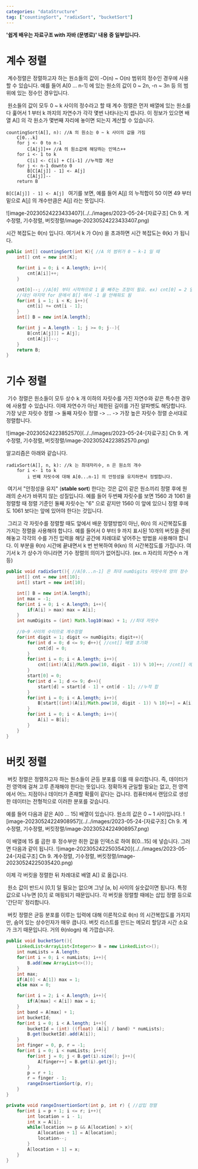 ```yaml
---
categories: "dataStructure"
tag: ["countingSort", "radixSort", "bucketSort"]
---
```


<div class="notice--danger">
    <b>'쉽게 배우는 자료구조 with 자바 (문병로)' 내용 중 일부입니다.</b>
</div>

# 계수 정렬

​	계수정렬은 정렬하고자 하는 원소들의 값이 -O(n) ~ O(n) 범위의 정수인 경우에 사용할 수 있습니다. 예를 들어 A[0 ... n-1] 에 있는 원소의 값이 0 ~ 2n, -n ~ 3n 등 의 범위에 있는 정수인 경우입니다. 

​	원소들의 값이 모두 0 ~ k 사이의 정수라고 할 때 계수 정렬은 먼저 배열에 있는 원소를 다 훑어서 1 부터 k 까지의 자연수가 각각 몇번 나타나는지 셉니다. 이 정보가 있으면 배열 A[] 의 각 원소가 몇번째 자리에 놓이면 되는지 계산할 수 있습니다.

```
countingSort(A[], n): //A 의 원소는 0 ~ k 사이의 값을 가짐
	C[0...k]
	for j <- 0 to n-1
		C[A[j]]++ //A 의 원소값에 해당하는 인덱스++
    for i <- 1 to k
    	C[i] <- C[i] + C[i-1] //누적합 계산
    for j <- n-1 downto 0
    	B[C[A[j]] - 1] <- A[j] 
    	C[A[j]]--
    return B
```

`B[C[A[j]] - 1] <- A[j] ` 여기를 보면, 예를 들어 A[j] 의 누적합이 50 이면 49 부터 밑으로 A[j] 의 개수만큼은 A[j] 라는 뜻입니다.

![image-20230524223433407](../../images/2023-05-24-[자료구조] Ch 9. 계수정렬, 기수정렬, 버킷정렬/image-20230524223433407.png)

시간 복잡도는 θ(n) 입니다. 여기서 k 가 O(n) 을 초과하면 시간 복잡도는 θ(k) 가 됩니다.

```java
public int[] countingSort(int K){ //A 의 범위가 0 ~ k-1 일 때
    int[] cnt = new int[K];

    for(int i = 0; i < A.length; i++){
        cnt[A[i]]++;
    }

    cnt[0]--; //A[0] 부터 시작하므로 1 을 빼주는 조정이 필요. ex) cnt[0] = 2 일 때 B[2] = 0, B[1] = 0 이 됨, 의도는 B[1] = 0, B[0] = 0
    //대신 마지막 for 문에서 B[] 에서 -1 을 안해줘도 됨
    for(int i = 1; i < K; i++){
        cnt[i] += cnt[i - 1];
    }
    int[] B = new int[A.length];

    for(int j = A.length - 1; j >= 0; j--){
        B[cnt[A[j]]] = A[j];
        cnt[A[j]]--;
    }
    return B;
}
```



# 기수 정렬

​	기수 정렬은 원소들이 모두 상수 k 개 이하의 자릿수를 가진 자연수와 같은 특수한 경우에 사용할 수 있습니다. 이때 자연수가 아닌 제한된 길이를 가진 알파벳도 해당합니다. 가장 낮은 자릿수 정렬 -> 둘째 자릿수 정렬 -> ... -> 가장 높은 자릿수 정렬 순서대로 정렬합니다.

![image-20230524223852570](../../images/2023-05-24-[자료구조] Ch 9. 계수정렬, 기수정렬, 버킷정렬/image-20230524223852570.png)

알고리즘은 아래와 같습니다.

```
radixSort(A[], n, k): //k 는 최대자리수, n 은 원소의 개수
	for i <- 1 to k
		i 번쨰 자릿수에 대해 A[0...n-1] 의 안정성을 유지하면서 정렬합니다.
```

​	여기서 "안정성을 유지" (**stable sort**) 한다는 것은 값이 같은 원소끼리 정렬 후에 원래의 순서가 바뀌지 않는 성질입니다. 예를 들어 두번째 자릿수를 보면 1560 과 1061 을 정렬할 때 정렬 기준인 둘째 자릿수는 "6" 으로 같지만 1560 이 앞에 있으니 정렬 후에도 1061 보다는 앞에 있어야 한다는 것입니다. 

​	그리고 각 자릿수를 정렬할 때도 앞에서 배운 정렬방법이 아닌,  θ(n) 의 시간복잡도를 가지는 정렬을 사용해야 합니다. 예를 들어서 0 부터 9 까지 표시된 10개의 버킷을 준비해놓고 각각의 수를 가진 입력을 해당 공간에 차례대로 넣어주는 방법을 사용해야 합니다. 이 부분을  θ(n) 시간에 끝내면서 k 번 반복하여  θ(kn) 의 시간복잡도를 가집니다. 여기서 k 가 상수가 아니라면 기수 정렬의 의미가 없어집니다. (ex. n 자리의 자연수 n 개 등)

```java
public void radixSort(){ //A[0...n-1] 은 최대 numDigits 자릿수의 양의 정수
    int[] cnt = new int[10];
    int[] start = new int[10];

    int[] B = new int[A.length];
    int max = -1;
    for(int i = 0; i < A.length; i++){
        if(A[i] > max) max = A[i];
    }
    int numDigits = (int) Math.log10(max) + 1; //최대 자릿수
    
    //0~9 사이의 수이므로 계수정렬
    for(int digit = 1; digit <= numDigits; digit++){
        for(int d = 0; d <= 9; d++){ //cnt[] 배열 초기화
            cnt[d] = 0;
        }
        for(int i = 0; i < A.length; i++){ 
            cnt[(int)(A[i]/Math.pow(10, digit - 1)) % 10]++; //cnt[] 에서 i 번째 수의 digit 번째 자리수 숫자 ++
        }
        start[0] = 0;
        for(int d = 1; d <= 9; d++){
            start[d] = start[d - 1] + cnt[d - 1]; //누적 합
        }
        for(int i = 0; i < A.length; i++){
            B[start[(int)(A[i]/Math.pow(10, digit - 1)) % 10]++] = A[i];
        }
        for(int i = 0; i < A.length; i++){
            A[i] = B[i];
        }
    }
}
```




# 버킷 정렬

​	버킷 정렬은 정렬하고자 하는 원소들이 균등 분포를 이룰 때 유리합니다. 즉, 데이터가 전 영역에 걸쳐 고루 존재해야 한다는 뜻입니다. 정확하게 균일할 필요는 없고, 전 영역에서 어느 지점이나 데이터가 존재할 확률이 같다는 겁니다. 컴퓨터에서 랜덤으로 생성한 데이터는 전형적으로 이러한 분포를 갖습니다.

예를 들어 다음과 같은 A[0 ... 15] 배열이 있습니다. 원소의 값은 0 ~ 1 사이입니다.
![image-20230524224908957](../../images/2023-05-24-[자료구조] Ch 9. 계수정렬, 기수정렬, 버킷정렬/image-20230524224908957.png)

이 배열에 15 를 곱한 후 정수부만 취한 값을 인덱스로 하여 B[0...15] 에 넣습니다. 그러면 다음과 같이 됩니다.
![image-20230524225035420](../../images/2023-05-24-[자료구조] Ch 9. 계수정렬, 기수정렬, 버킷정렬/image-20230524225035420.png)

이제 각 버킷을 정렬한 뒤 차례대로 배열 A[] 로 옮깁니다.

​	원소 값이 반드시 [0,1] 일 필요는 없으며 그냥 [a, b] 사이의 실숫값이면 됩니다. 특정 값으로 나누면 [0,1] 로 매핑되기 때문입니다. 각 버킷을 정렬할 때에는 삽입 정렬 등으로 '간단히' 정리합니다.

​	버킷 정렬은 균등 분포를 이루는 입력에 대해 이론적으로 θ(n) 의 시간복잡도를 가지지만, 숨어 있는 상수인자가 매우 큽니다. 버킷 리스트를 만드는 메모리 할당과 시간 소요가 크기 때문입니다. 거의 θ(nlogn) 에 가깝습니다. 

```java
public void bucketSort(){
    LinkedList<ArrayList<Integer>> B = new LinkedList<>();
    int numLists = A.length;
    for(int i = 0; i < numLists; i++){
        B.add(new ArrayList<>());
    }
    int max;
    if(A[0] < A[1]) max = 1;
    else max = 0;

    for(int i = 2; i < A.length; i++){
        if(A[max] < A[i]) max = i;
    }
    int band = A[max] + 1;
    int bucketId;
    for(int i = 0; i < A.length; i++){
        bucketId = (int) ((float) (A[i] / band) * numLists);
        B.get(bucketId).add(A[i]);
    }
    int finger = 0, p, r = -1;
    for(int i = 0; i < numLists; i++){
        for(int j = 0; j < B.get(i).size(); j++){
            A[finger++] = B.get(i).get(j);
        }
        p = r + 1;
        r = finger - 1;
        rangeInsertionSort(p, r);
    }
}

private void rangeInsertionSort(int p, int r) { //삽입 정렬
    for(int i = p + 1; i <= r; i++){
        int location = i - 1;
        int x = A[i];
        while(location >= p && A[location] > x){
            A[location + 1] = A[location];
            location--;
        }
        A[location + 1] = x;
    }
}
```

